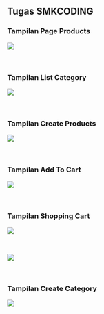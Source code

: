 ## Tugas SMKCODING

### Tampilan Page Products

<p><img src="https://github.com/raaffiy/CodeMart/blob/main/gambar/gambar1_new.png?raw=true"/></p> <br>

### Tampilan List Category

<p><img src="https://github.com/raaffiy/CodeMart/blob/main/gambar/gambar2_new.png?raw=true"/></p> <br>

### Tampilan Create Products

<p><img src="https://github.com/raaffiy/CodeMart/blob/main/gambar/gambar7.png?raw=true"/></p> <br>

### Tampilan Add To Cart

<p><img src="https://github.com/raaffiy/CodeMart/blob/main/gambar/gambar3.png?raw=true"/></p> <br>

### Tampilan Shopping Cart

<p><img src="https://github.com/raaffiy/CodeMart/blob/main/gambar/gambar4.png?raw=true"/></p> <br>
<p><img src="https://github.com/raaffiy/CodeMart/blob/main/gambar/gambar5.png?raw=true"/></p> <br>

### Tampilan Create Category

<p><img src="https://github.com/raaffiy/CodeMart/blob/main/gambar/gambar6.png?raw=true"/></p> <br>

<br>
